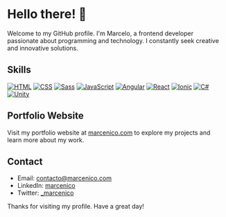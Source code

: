 # Hello there! 👋

Welcome to my GitHub profile. I'm Marcelo, a frontend developer passionate about programming and technology. I constantly seek creative and innovative solutions.

## Skills

[![HTML](https://img.shields.io/badge/HTML-Expert-orange)]()
[![CSS](https://img.shields.io/badge/CSS-Expert-orange)]()
[![Sass](https://img.shields.io/badge/Sass-Advanced-gold)]()
[![JavaScript](https://img.shields.io/badge/JavaScript-Expert-orange)]()
[![Angular](https://img.shields.io/badge/Angular-Expert-orange)]()
[![React](https://img.shields.io/badge/React-Intermediate-blue)]()
[![Ionic](https://img.shields.io/badge/Ionic-Intermediate-blue)]()
[![C#](https://img.shields.io/badge/C%23-Intermediate-blue)]()
[![Unity](https://img.shields.io/badge/Unity-Intermediate-blue)]()

## Portfolio Website

Visit my portfolio website at [marcenico.com](https://www.marcenico.com) to explore my projects and learn more about my work.

## Contact

- Email: [contacto@marcenico.com](mailto:contacto@marcenico.com)
- LinkedIn: [marcenico](https://www.linkedin.com/in/marcenico/)
- Twitter: [_marcenico](https://twitter.com/_marcenico)

Thanks for visiting my profile. Have a great day!
